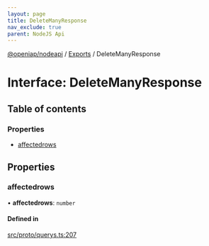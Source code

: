 ```yaml
---
layout: page
title: DeleteManyResponse
nav_exclude: true
parent: NodeJS Api
---
```

[@openiap/nodeapi](../README.html) / [Exports](../modules.html) / DeleteManyResponse

# Interface: DeleteManyResponse

## Table of contents

### Properties

- [affectedrows](DeleteManyResponse.html#affectedrows)

## Properties

### affectedrows

• **affectedrows**: `number`

#### Defined in

[src/proto/querys.ts:207](https://github.com/openiap/nodeapi/blob/a6b5438/src/proto/querys.ts#L207)
